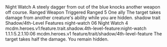 <ability>
  <name>Night Watch</name>
  <flavor>A steely dagger from out of the blue knocks another weapon off course.</flavor>
  <keywords>
    <keyword>Ranged</keyword>
    <keyword>Weapon</keyword>
  </keywords>
  <type>Triggered</type>
  <distance>Ranged 5</distance>
  <target>One ally</target>
  <trigger>The target takes damage from another creature&apos;s ability while you are hidden.</trigger>
  <metadata>
    <class>shadow</class>
    <feature_type>trait</feature_type>
    <file_dpath>Shadow/4th-Level Features</file_dpath>
    <item_id>night-watch</item_id>
    <item_index>06</item_index>
    <item_name>Night Watch</item_name>
    <level>4</level>
    <scc>mcdm.heroes.v1:feature.trait.shadow.4th-level-feature:night-watch</scc>
    <scdc>1.1.1:5.2.1.10:06</scdc>
    <source>mcdm.heroes.v1</source>
    <type>feature/trait/shadow/4th-level-feature</type>
  </metadata>
  <effects>
    <effect type="mundane">The target takes half the damage. You remain hidden.</effect>
  </effects>
</ability>
